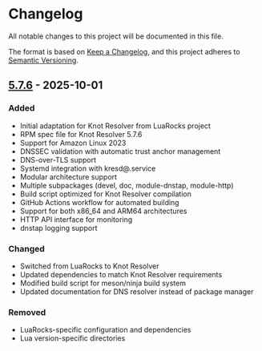 # Changelog

All notable changes to this project will be documented in this file.

The format is based on [Keep a Changelog](https://keepachangelog.com/en/1.0.0/),
and this project adheres to [Semantic Versioning](https://semver.org/spec/v2.0.0.html).

## [5.7.6] - 2025-10-01

### Added
- Initial adaptation for Knot Resolver from LuaRocks project
- RPM spec file for Knot Resolver 5.7.6
- Support for Amazon Linux 2023
- DNSSEC validation with automatic trust anchor management
- DNS-over-TLS support
- Systemd integration with kresd@.service
- Modular architecture support
- Multiple subpackages (devel, doc, module-dnstap, module-http)
- Build script optimized for Knot Resolver compilation
- GitHub Actions workflow for automated building
- Support for both x86_64 and ARM64 architectures
- HTTP API interface for monitoring
- dnstap logging support

### Changed
- Switched from LuaRocks to Knot Resolver
- Updated dependencies to match Knot Resolver requirements
- Modified build script for meson/ninja build system
- Updated documentation for DNS resolver instead of package manager

### Removed
- LuaRocks-specific configuration and dependencies
- Lua version-specific directories

[5.7.6]: https://github.com/yb-infinity/knot-resolver-amzn2023/releases/tag/v5.7.6
